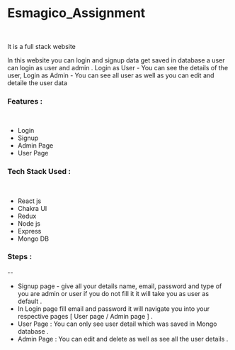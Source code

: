<h1>Esmagico_Assignment</h1>
<br/>

<p>It is a full stack website</p>
<p>In this website you can login and signup data get saved in database a user can login as user and admin .
Login as User - You can see the details of the user, Login as Admin - You can see all user as well as you can edit and detaile the user data</p>

<h3>Features :</h3>
<br/>

<ul>
  <li>Login</li>
   <li>Signup</li>
   <li>Admin Page</li>
   <li>User Page</li>
</ul>

<h3>Tech Stack Used :</h3>
<br/>

<ul>
  <li>React js</li>
  <li>Chakra UI</li>
  <li>Redux</li>
  <li>Node js</li>
  <li>Express</li>
  <li>Mongo DB</li>   
</ul>

<h3>Steps :</h3>
--
<br/>

<ul>
  <li>Signup page - give all your details name, email, password and type of you are admin or user if you do not fill it it will take you as user as default . </li>   
  <li>In Login page fill email and password it will navigate you into your respective pages [ User page / Admin page ] . </li>
  <li> User Page : You can only see user detail which was saved in Mongo database .</li>
  <li> Admin Page : You can edit and delete as well as see all the user details .</li>

</ul>
